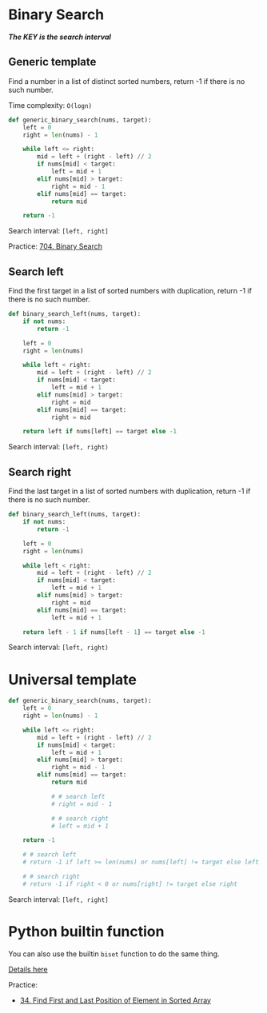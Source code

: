 # Binary Search

***The KEY is the search interval***

## Generic template

Find a number in a list of distinct sorted numbers, return -1 if there is no such number.

Time complexity: `O(logn)`

```python
def generic_binary_search(nums, target):
    left = 0
    right = len(nums) - 1

    while left <= right:
        mid = left + (right - left) // 2
        if nums[mid] < target:
            left = mid + 1
        elif nums[mid] > target:
            right = mid - 1
        elif nums[mid] == target:
            return mid

    return -1
```

Search interval: `[left, right]`

Practice: [704. Binary Search](https://leetcode.com/problems/binary-search/submissions/)

## Search left

Find the first target in a list of sorted numbers with duplication, return -1 if there is no such number.

```python
def binary_search_left(nums, target):
    if not nums:
        return -1

    left = 0
    right = len(nums)

    while left < right:
        mid = left + (right - left) // 2
        if nums[mid] < target:
            left = mid + 1
        elif nums[mid] > target:
            right = mid
        elif nums[mid] == target:
            right = mid

    return left if nums[left] == target else -1
```

Search interval: `[left, right)`

## Search right

Find the last target in a list of sorted numbers with duplication, return -1 if there is no such number.

```python
def binary_search_left(nums, target):
    if not nums:
        return -1

    left = 0
    right = len(nums)

    while left < right:
        mid = left + (right - left) // 2
        if nums[mid] < target:
            left = mid + 1
        elif nums[mid] > target:
            right = mid
        elif nums[mid] == target:
            left = mid + 1

    return left - 1 if nums[left - 1] == target else -1
```

Search interval: `[left, right)`

# Universal template

```python
def generic_binary_search(nums, target):
    left = 0
    right = len(nums) - 1

    while left <= right:
        mid = left + (right - left) // 2
        if nums[mid] < target:
            left = mid + 1
        elif nums[mid] > target:
            right = mid - 1
        elif nums[mid] == target:
            return mid

            # # search left
            # right = mid - 1

            # # search right
            # left = mid + 1

    return -1

    # # search left
    # return -1 if left >= len(nums) or nums[left] != target else left

    # # search right
    # return -1 if right < 0 or nums[right] != target else right
```

Search interval: `[left, right]`

# Python builtin function

You can also use the builtin `biset` function to do the same thing.

[Details here](https://docs.python.org/3/library/bisect.html)


Practice:

- [34. Find First and Last Position of Element in Sorted Array](https://leetcode.com/problems/find-first-and-last-position-of-element-in-sorted-array/)
